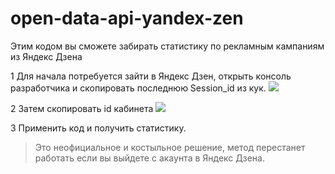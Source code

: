 # open-data-api-yandex-zen
Этим кодом вы сможете забирать статистику по рекламным кампаниям из Яндекс Дзена

1 Для начала потребуется зайти в Яндекс Дзен, открыть консоль разработчика и скопировать последнюю Session_id из кук.
[![](https://i.ibb.co/g3X1jK7/Yandex-Zen-master-zip-Win-RAR.jpg)](https://i.ibb.co/g3X1jK7/Yandex-Zen-master-zip-Win-RAR.jpg)

2 Затем скопировать id кабинета
[![](https://i.ibb.co/m6sY8KT/d5ba4fe477.jpg)](https://i.ibb.co/m6sY8KT/d5ba4fe477.jpg)

3 Применить код и получить статистику.

>  Это неофициальное и костыльное решение, метод перестанет работать если вы выйдете с акаунта в Яндекс Дзена.
